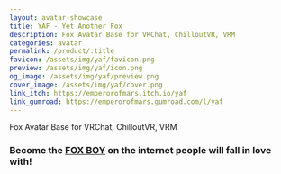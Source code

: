 ```yaml
---
layout: avatar-showcase
title: YAF - Yet Another Fox
description: Fox Avatar Base for VRChat, ChilloutVR, VRM
categories: avatar
permalink: /product/:title
favicon: /assets/img/yaf/favicon.png
preview: /assets/img/yaf/icon.png
og_image: /assets/img/yaf/preview.png
cover_image: /assets/img/yaf/cover.png
link_itch: https://emperorofmars.itch.io/yaf
link_gumroad: https://emperorofmars.gumroad.com/l/yaf
---
```

Fox Avatar Base for VRChat, ChilloutVR, VRM
### Become the **[FOX BOY](https://www.youtube.com/watch?v=2tHqjciPEX8)** on the internet people will fall in love with!
